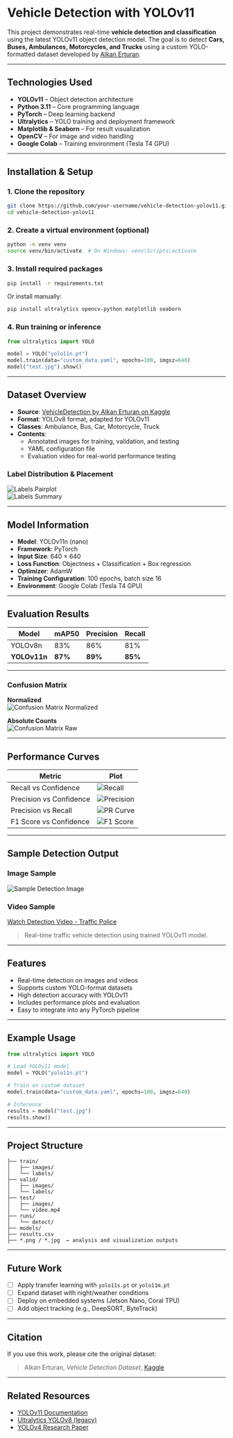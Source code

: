 # Vehicle Detection with YOLOv11

This project demonstrates real-time **vehicle detection and classification** using the latest YOLOv11 object detection model. The goal is to detect **Cars, Buses, Ambulances, Motorcycles, and Trucks** using a custom YOLO-formatted dataset developed by [Alkan Erturan](https://www.kaggle.com/datasets/alkanerturan/vehicledetection/data).

---

## Technologies Used

- **YOLOv11** – Object detection architecture  
- **Python 3.11** – Core programming language  
- **PyTorch** – Deep learning backend  
- **Ultralytics** – YOLO training and deployment framework  
- **Matplotlib & Seaborn** – For result visualization  
- **OpenCV** – For image and video handling  
- **Google Colab** – Training environment (Tesla T4 GPU)

---

## Installation & Setup

### 1. Clone the repository

```bash
git clone https://github.com/your-username/vehicle-detection-yolov11.git
cd vehicle-detection-yolov11
```

### 2. Create a virtual environment (optional)

```bash
python -m venv venv
source venv/bin/activate  # On Windows: venv\Scripts\activate
```

### 3. Install required packages

```bash
pip install -r requirements.txt
```

Or install manually:

```bash
pip install ultralytics opencv-python matplotlib seaborn
```

### 4. Run training or inference

```python
from ultralytics import YOLO

model = YOLO("yolo11n.pt")
model.train(data="custom_data.yaml", epochs=100, imgsz=640)
model("test.jpg").show()
```

---

## Dataset Overview

- **Source**: [VehicleDetection by Alkan Erturan on Kaggle](https://www.kaggle.com/datasets/alkanerturan/vehicledetection/data)
- **Format**: YOLOv8 format, adapted for YOLOv11
- **Classes**: Ambulance, Bus, Car, Motorcycle, Truck
- **Contents**:
  - Annotated images for training, validation, and testing
  - YAML configuration file
  - Evaluation video for real-world performance testing

### Label Distribution & Placement

![Labels Pairplot](./labels_correlogram.jpg)  
![Labels Summary](./labels.jpg)

---

## Model Information

- **Model**: YOLOv11n (nano)
- **Framework**: PyTorch
- **Input Size**: 640 × 640
- **Loss Function**: Objectness + Classification + Box regression
- **Optimizer**: AdamW
- **Training Configuration**: 100 epochs, batch size 16
- **Environment**: Google Colab (Tesla T4 GPU)

---

## Evaluation Results

| Model        | mAP50 | Precision | Recall |
|--------------|-------|-----------|--------|
| YOLOv8n      | 83%   | 86%       | 81%    |
| **YOLOv11n** | **87%** | **89%**   | **85%** |

---

### Confusion Matrix

**Normalized**  
![Confusion Matrix Normalized](./confusion_matrix_normalized.png)

**Absolute Counts**  
![Confusion Matrix Raw](./confusion_matrix.png)

---

## Performance Curves

| Metric                    | Plot                                  |
|---------------------------|----------------------------------------|
| Recall vs Confidence      | ![Recall](./BoxR_curve.png)            |
| Precision vs Confidence   | ![Precision](./BoxP_curve.png)         |
| Precision vs Recall       | ![PR Curve](./BoxPR_curve.png)         |
| F1 Score vs Confidence    | ![F1 Score](./BoxF1_curve.png)         |

---

## Sample Detection Output

### Image Sample
![Sample Detection Image](./ODV.png)

### Video Sample  
[Watch Detection Video - Traffic Police](./compressed_output_TrafficPolice.mp4)

> Real-time traffic vehicle detection using trained YOLOv11 model.

---

## Features

- Real-time detection on images and videos  
- Supports custom YOLO-format datasets  
- High detection accuracy with YOLOv11  
- Includes performance plots and evaluation  
- Easy to integrate into any PyTorch pipeline  

---

## Example Usage

```python
from ultralytics import YOLO

# Load YOLOv11 model
model = YOLO("yolo11n.pt")

# Train on custom dataset
model.train(data="custom_data.yaml", epochs=100, imgsz=640)

# Inference
results = model("test.jpg")
results.show()
```

---

## Project Structure

```
├── train/
│   ├── images/
│   └── labels/
├── valid/
│   ├── images/
│   └── labels/
├── test/
│   ├── images/
│   └── video.mp4
├── runs/
│   └── detect/
├── models/
├── results.csv
├── *.png / *.jpg  ← analysis and visualization outputs
```

---

## Future Work

- [ ] Apply transfer learning with `yolo11s.pt` or `yolo11m.pt`  
- [ ] Expand dataset with night/weather conditions  
- [ ] Deploy on embedded systems (Jetson Nano, Coral TPU)  
- [ ] Add object tracking (e.g., DeepSORT, ByteTrack)  

---

## Citation

If you use this work, please cite the original dataset:

> Alkan Erturan, *Vehicle Detection Dataset*, [Kaggle](https://www.kaggle.com/datasets/alkanerturan/vehicledetection)

---

## Related Resources

- [YOLOv11 Documentation](https://docs.ultralytics.com/models/yolo11/)  
- [Ultralytics YOLOv8 (legacy)](https://docs.ultralytics.com/)  
- [YOLOv4 Research Paper](https://arxiv.org/abs/2004.10934)
